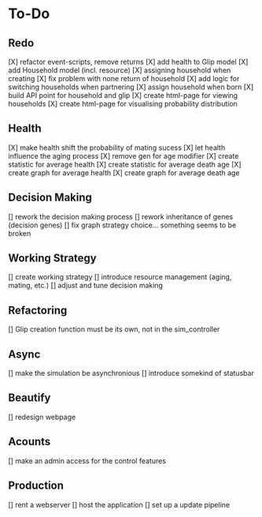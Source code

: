 # To-Do
## Redo
[X] refactor event-scripts, remove returns
[X] add health to Glip model
[X] add Household model (incl. resource)
[X] assigning household when creating
[X] fix problem with none return of household
[X] add logic for switching households when partnering
[X] assign household when born
[X] build API point for household and glip
[X] create html-page for viewing households
[X] create html-page for visualising probability distribution

## Health
[X] make health shift the probability of mating sucess
[X] let health influence the aging process
[X] remove gen for age modifier
[X] create statistic for average health
[X] create statistic for average death age
[X] create graph for average health
[X] create graph for average death age

## Decision Making
[] rework the decision making process
[] rework inheritance of genes (decision genes)
[] fix graph strategy choice... something seems to be broken

## Working Strategy
[] create working strategy
[] introduce resource management (aging, mating, etc.)
[] adjust and tune decision making

## Refactoring
[] Glip creation function must be its own, not in the sim_controller

## Async
[] make the simulation be asynchronious
[] introduce somekind of statusbar

## Beautify 
[] redesign webpage

## Acounts
[] make an admin access for the control features

## Production
[] rent a webserver
[] host the application
[] set up a update pipeline